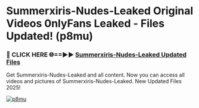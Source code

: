 # Summerxiris-Nudes-Leaked Original Videos 0nlyFans Leaked - Files Updated! (p8mu)

<h3>🔴 CLICK HERE 🌐==►► <a href="https://tinyurl.com/4mcuefdz" rel="nofollow">Summerxiris-Nudes-Leaked Updated Files</a></h3>

Get Summerxiris-Nudes-Leaked and all content. Now you can access all videos and pictures of Summerxiris-Nudes-Leaked. New Updated Files 2025!

[![p8mu](https://i.imgur.com/StAQSOY.gif)](https://tinyurl.com/4mcuefdz)

